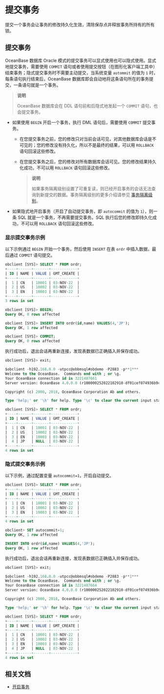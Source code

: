 # 提交事务

提交一个事务会让事务的修改持久化生效，清除保存点并释放事务所持有的所有锁。

## 提交事务

OceanBase 数据库 Oracle 模式的提交事务可以显式使用也可以隐式使用。显式地提交事务，需要使用 `COMMIT` 语句或者使用提交按钮（在图形化客户端工具中）结束事务；隐式提交事务时不需要主动提交，当系统变量 `autommit` 的值为 `1` 时，每条语句执行结束后，OceanBase 数据库即会自动地将这条语句所在的事务提交，一条语句就是一个事务。

> **说明**
>
> OceanBase 数据库会在 DDL 语句前和后隐式地发起一个 `COMMIT` 语句，也会提交事务。

* 如果使用 `BEGIN` 开启一个事务，执行 DML 语句后，需要使用 `COMMIT` 提交事务。

  * 在您提交事务之前，您的修改只对当前会话可见，对其他数据库会话是不可见的；您的修改没有持久化，所以不是最终的结果，可以用 `ROLLBACK` 语句回滚这些修改。

  * 在您提交事务之后，您的修改对所有数据库会话可见。您的修改结果持久化成功，不可以用 `ROLLBACK` 语句回滚这些修改。

    > **说明**
    >
    > 如果事务隔离级别设置了可重复读，则已经开启事务的会话无法查询到新提交的数据。事务隔离级别的更多介绍请参见 [事务隔离级别](../../7.reference/1.concepts-of-oceanbase-database-system/8.transaction-management-1/2.transaction-concurrency-and-consistency/4.transaction-isolation-level/2.oracle-7.md)。

* 如果隐式地开启事务（开启了自动提交事务，即 `autocommit` 的值为 `1`），则一条 SQL 就是一个事务，不再需要提交事务。SQL 执行后您的修改即持久化成功，不可以用 `ROLLBACK` 语句回滚这些修改。

### 显示提交事务示例

以下示例通过 `BEGIN` 开始一个事务，然后使用 `INSERT` 在表 `ordr` 中插入数据，最后通过 `COMMIT` 语句提交。

```sql
obclient [SYS]> SELECT * FROM ordr;
+----+------+-------+------------+
| ID | NAME | VALUE | GMT_CREATE |
+----+------+-------+------------+
|  1 | CN   | 10001 | 03-NOV-22  |
|  2 | US   | 10002 | 03-NOV-22  |
|  3 | EN   | 10003 | 03-NOV-22  |
+----+------+-------+------------+
3 rows in set

obclient [SYS]> BEGIN;
Query OK, 0 rows affected 

obclient [SYS]> INSERT INTO ordr(id,name) VALUES(4,'JP');
Query OK, 1 row affected 

obclient [SYS]> COMMIT;
Query OK, 0 rows affected
```

执行成功后，退出会话再重新连接，发现表数据已正确插入并保存成功。

```sql
obclient [SYS]> exit;

$obclient -h192.168.0.0 -utpcc@obbmsql#obdemo -P2883 -p**1***
Welcome to the OceanBase.  Commands end with ; or \g.
Your OceanBase connection id is 3221487661
Server version: OceanBase 4.0.0.0 (r100000252022102910-df01cef074936b9c9f177697500fad1dc304056f) (Built Oct 29 2022 10:27:50)

Copyright (c) 2000, 2018, OceanBase Corporation Ab and others.

Type 'help;' or '\h' for help. Type '\c' to clear the current input statement.

obclient [SYS]> SELECT * FROM ordr;
+----+------+-------+------------+
| ID | NAME | VALUE | GMT_CREATE |
+----+------+-------+------------+
|  1 | CN   | 10001 | 03-NOV-22  |
|  2 | US   | 10002 | 03-NOV-22  |
|  3 | EN   | 10003 | 03-NOV-22  |
|  4 | JP   | NULL  | 03-NOV-22  |
+----+------+-------+------------+
4 rows in set
```

### 隐式提交事务示例

以下示例，通过配置变量 `autocommit=1`，开启自动提交。

```sql
obclient [SYS]> SELECT * FROM ordr;
+----+------+-------+------------+
| ID | NAME | VALUE | GMT_CREATE |
+----+------+-------+------------+
|  1 | CN   | 10001 | 03-NOV-22  |
|  2 | US   | 10002 | 03-NOV-22  |
|  3 | EN   | 10003 | 03-NOV-22  |
+----+------+-------+------------+
4 rows in set

obclient> SET autocommit=1;
Query OK, 1 row affected 

INSERT INTO ordr(id,name) VALUES(4,'JP');
Query OK, 1 row affected 
```

执行成功后，退出会话再重新连接，发现表数据已正确插入并保存成功。

```sql
obclient [SYS]> exit;

$obclient -h192.168.0.0 -utpcc@obbmsql#obdemo -P2883 -p**1***
Welcome to the OceanBase.  Commands end with ; or \g.
Your OceanBase connection id is 3221487664
Server version: OceanBase 4.0.0.0 (r100000252022102910-df01cef074936b9c9f177697500fad1dc304056f) (Built Oct 29 2022 10:27:50)

Copyright (c) 2000, 2018, OceanBase Corporation Ab and others.

Type 'help;' or '\h' for help. Type '\c' to clear the current input statement.

obclient [SYS]> SELECT * FROM ordr;
+----+------+-------+------------+
| ID | NAME | VALUE | GMT_CREATE |
+----+------+-------+------------+
|  1 | CN   | 10001 | 03-NOV-22  |
|  2 | US   | 10002 | 03-NOV-22  |
|  3 | EN   | 10003 | 03-NOV-22  |
|  4 | JP   | NULL  | 03-NOV-22  |
+----+------+-------+------------+
4 rows in set
```

## 相关文档

* [开启事务](2.start-a-transaction.md)
